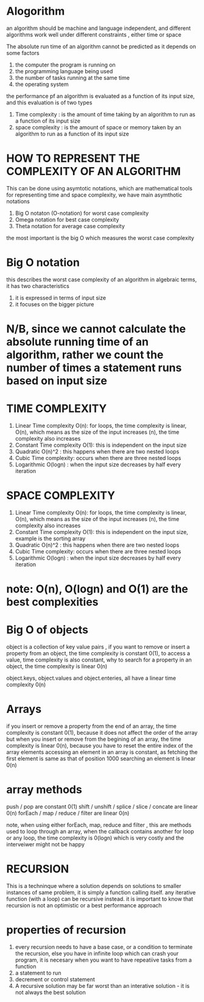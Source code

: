 # Alogorithm

an algorithm should be machine and language independent, and different algorithms work well under different constraints , either time or space

The absolute run time of an algorithm cannot be predicted as it depends on some factors

1. the computer the program is running on
2. the programming language being used
3. the number of tasks running at the same time
4. the operating system

the performance pf an algorithm is evaluated as a function of its input size, and this evaluation is of two types

1. Time complexity : is the amount of time taking by an algorithm to run as a function of its input size
2. space complexity : is the amount of space or memory taken by an algorithm to run as a function of its input size

# HOW TO REPRESENT THE COMPLEXITY OF AN ALGORITHM

This can be done using asymtotic notations, which are mathematical tools for representing time and space complexity, we have main asymthotic notations

1. Big O notaton (O-notation) for worst case complexity
2. Omega notation for best case complexity
3. Theta notation for average case complexity

the most important is the big O which measures the worst case complexity

# Big O notation

this describes the worst case complexity of an algorithm in algebraic terms, it has two characteristics

1. it is expressed in terms of input size
2. it focuses on the bigger picture

# N/B, since we cannot calculate the absolute running time of an algorithm, rather we count the number of times a statement runs based on input size

# TIME COMPLEXITY

1. Linear Time complexity O(n): for loops, the time complexity is linear, O(n), which means as the size of the input increases (n), the time complexity also increases
2. Constant Time complexity O(1): this is independent on the input size
3. Quadratic O(n)^2 : this happens when there are two nested loops
4. Cubic Time complexity: occurs when there are three nested loops
5. Logarithmic O(logn) : when the input size decreases by half every iteration

# SPACE COMPLEXITY

1. Linear Time complexity O(n): for loops, the time complexity is linear, O(n), which means as the size of the input increases (n), the time complexity also increases
2. Constant Time complexity O(1): this is independent on the input size, example is the sorting array
3. Quadratic O(n)^2 : this happens when there are two nested loops
4. Cubic Time complexity: occurs when there are three nested loops
5. Logarithmic O(logn) : when the input size decreases by half every iteration

# note: O(n), O(logn) and O(1) are the best complexities

# Big O of objects

object is a collection of key value pairs , if you want to remove or insert a property from an object, the time complexity is constant 0(1), to access a value, time complexity is also constant, why to search for a property in an object, the time complexity is linear 0(n)

object.keys, object.values and object.enteries, all have a linear time complexity 0(n)

# Arrays

if you insert or remove a property from the end of an array, the time complexity is constant 0(1), because it does not affect the order of the array
but when you insert or remove from the begining of an array, the time complexity is linear 0(n), because you have to reset the entire index of the array elements
accessing an element in an array is constant, as fetching the first element is same as that of position 1000
searching an element is linear 0(n)

# array methods

push / pop are constant 0(1)
shift / unshift / splice / slice / concate are linear 0(n)
forEach / map / reduce / filter are linear 0(n)

note, when using either forEach, map, reduce and filter , this are methods used to loop through an array, when the callback contains another for loop or any loop, the time complexity is 0(logn) which is very costly and the interveiwer might not be happy

# RECURSION

This is a techninque where a solution depends on solutions to smaller instances of same problem, it is simply a function calling itself. any iterative function (with a loop) can be recursive instead. it is important to know that recursion is not an optimistic or a best performance approach

# properties of recursion

1. every recursion needs to have a base case, or a condition to terminate the recursion, else you have in infinite loop which can crash your program, it is necesary when you want to have repeatiive tasks from a function
2. a statement to run
3. decrement or control statement
4. A recursive solution may be far worst than an interative solution - it is not always the best solution
